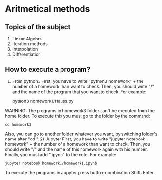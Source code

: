 # Aritmetical methods
## Topics of the subject 
1. Linear Algebra
2. Iteration methods
3. Interpolation
4. Differentiation
## How to execute a program?
1) From python3 
First, you have to write "python3 homework" + the number of a homework than want to check.
Then, you should write "/" and the name of the program that you want to check.
For example:

    python3 homework1/Hauss.py 

WARNING: The programs in homework3 folder can't be executed from the home folder.
To execute this you must go to the folder by the command:
  
    cd homework3
    
 Also, you can go to another folder whatever you want, by switching folder's name after "cd ".
 2) Jupyter
First, you have to write "jupyter notebook homework" + the number of a homework than want to check.
Then, you should write "/" and the name of this homework again with his number.
Finally, you must add ".ipynb" to the note.
For example:
  
    jupyter notebook homework1/homework1.ipynb

To execute the programs in Jupyter press button-combination Shift+Enter.
